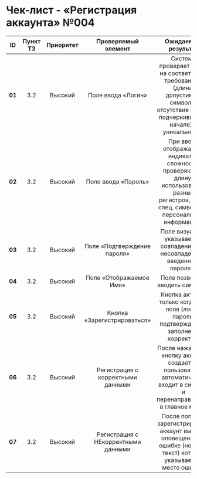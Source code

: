 # ﻿Чек-лист - «Регистрация аккаунта» №004

|**ID**|**Пункт ТЗ**|**Приоритет**|**Проверяемый элемент**|**Ожидаемый результат**|**Статус**|**Примечания**|
| :-: | :-: | :-: | :-: | :-: | :- | :- |
|**01**|3\.2|Высокий|Поле ввода «Логин»|Система проверяет логин на соответствие требованиям (длина, допустимые символы, отсутствие цифр и подчеркивания в начале) и уникальность.|||
|**02**|3\.2|Высокий|Поле ввода «Пароль»|При вводе отображается индикатор сложности, проверяющий длину, использование разных регистров, цифр, спец. символов и персональную информацию.|||
|**03**|3\.2|Высокий|Поле «Подтверждение пароля»|Поле визуально указывает на совпадение или несовпадение с введенным паролем.|||
|**04**|3\.2|Высокий|Поле «Отображаемое Имя»|Поле позволяет вводить символы.|||
|**05**|3\.2|Высокий|Кнопка «Зарегистрироваться»|Кнопка активна только когда все поля (логин, пароль, подтверждение) заполнены корректно.|||
|**06**|3\.2|Высокий|Регистрация с корректными данными|После нажатия на кнопку аккаунт создается, пользователь автоматически входит в систему и перенаправляется в главное меню.|||
|**07**|3\.2|Высокий|Регистрация с НЕкорректными данными|После попытки зарегистрировать аккаунт вылазит оповещение об ошибке (номер и текст) которое указывает на место ошибки.|||


